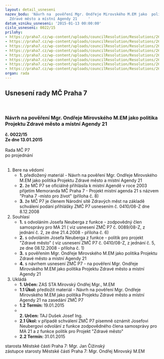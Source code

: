 ```yaml
---
layout: detail_usneseni
nazev_bodu: 'Návrh na  pověření Mgr. Ondřeje Mirovského M.EM jako  politika Projektu
  Zdravé město a místní Agendy 21     '
datum_vzniku_usneseni: '2015-01-13 00:00:00'
cislo_usneseni: 0022/15
prilohy:
- https://praha7.cz/wp-content/uploads/councilResolution/Resolutions/26826/3-15-deklarace_usnesen%c3%ad.doc
- https://praha7.cz/wp-content/uploads/councilResolution/Resolutions/26826/3-15-deklaracemesto_0801.doc
- https://praha7.cz/wp-content/uploads/councilResolution/Resolutions/26826/3-15-%c4%8dlenstv%c3%ad_m%c4%9bsta.doc
- https://praha7.cz/wp-content/uploads/councilResolution/Resolutions/26826/3-15-p%c5%99%c3%adklad__d%c5%afvodov%c3%a9__zpr%c3%a1vy_zmma21.doc
- https://praha7.cz/wp-content/uploads/councilResolution/Resolutions/26826/3-15-zodpov%c4%9bdn%c3%bd__%c4%8dlen__samospr%c3%a1vyma21_rada_2008.doc
- https://praha7.cz/wp-content/uploads/councilResolution/Resolutions/26826/3-15-politik_zm.doc
- https://praha7.cz/wp-content/uploads/councilResolution/Resolutions/26826/3-15-n%c3%a1vrh_politik_zm_zastupitelstvo_obnoven%c3%bd.doc
- https://praha7.cz/wp-content/uploads/councilResolution/Resolutions/26826/3-15-memorandum_2003.doc
organ: rada
---
```

<div id="ucUsn_pList" class="usn">
	<span><h2>Usnesení rady MČ Praha 7 </h2>
<br></span><div class="standBody">
<span><h3>Návrh na  pověření Mgr. Ondřeje Mirovského M.EM jako  politika Projektu Zdravé město a místní Agendy 21     </h3></span><div class="center">
		<strong>č. 0022/15</strong><br>
	</div>
<div class="center">
		<strong>Ze dne 13.01.2015</strong><br><br>
	</div>Rada MČ P7<br> po projednání<br><br><ol>
<li>Bere na vědomí<ul>
<li>
<strong>1.</strong> předložený materiál - Návrh na  pověření Mgr. Ondřeje Mirovského M.EM jako  politika Projektu Zdravé město a místní Agendy 21     </li>
<li>
<strong>2.</strong> že MČ P7  se oficiálně přihlásila k místní Agendě v roce 2003 přijetím Memoranda MČ Praha 7 - Projekt místní agenda 21 s názvem "Praha 7 -místo pro život" (příloha č. 8)</li>
<li>
<strong>3.</strong> že MČ P7  je  členem Národní sítě Zdravých měst  na základě schválení  podání přihlášky ZMČ P7 usnesením č. 0410/08-Z dne 8.12.2008 </li>
</ul>
</li>
<li>Souhlasí<ul>
<li>
<strong>1.</strong> s odvoláním Josefa Neuberga z funkce - zodpovědný člen samosprávy pro MA 21 ( viz usnesení ZMČ P7 č. 0089/08-Z, z jednání č. 2, ze dne 21.4.2008 - příloha č. 6)</li>
<li>
<strong>2.</strong> s odvoláním Josefa Neuberga z funkce - politik pro projekt "Zdravé město" ( viz usnesení ZMČ P7 č. 0410/08-Z, z jednání č. 5, ze dne 08.12.2008 - příloha č. 1)</li>
<li>
<strong>3.</strong> s  pověřením Mgr. Ondřeje Mirovského M.EM jako  politika Projektu Zdravé město a místní Agendy 21 </li>
<li>
<strong>4.</strong> s návrhem usnesení ZMČ  P7 - na  pověření Mgr. Ondřeje Mirovského M.EM jako  politika Projektu Zdravé město a místní Agendy 21        </li>
</ul>
</li>
<li>Ukládá<ul>
<li>
<strong>1. Určen: </strong>ZAS STA Mirovský Ondřej Mgr., M.EM</li>
<li>
<strong>1.1 Úkol: </strong>předložit materiál - Návrh na  pověření Mgr. Ondřeje Mirovského M.EM jako  politika Projektu Zdravé město a místní Agendy 21 na zasedání ZMČ P7</li>
<li>
<strong>1.2 Termín: </strong>19.01.2015</li>
<li>
<strong><br>2. Určen: </strong>TAJ Dušek Josef Ing.</li>
<li>
<strong>2.1 Úkol: </strong>v případě schválení   ZMČ P7 písemně oznámit Josefovi Neubergovi odvolání z funkce  zodpovědného člena samosprávy  pro MA 21 a z funkce politik pro Projekt "Zdravé město"  </li>
<li>
<strong>2.2 Termín: </strong>31.01.2015</li>
</ul>
</li>
</ol>starosta Městské části Praha 7: Mgr. Jan Čižinský<br>zástupce starosty Městské části Praha 7: Mgr. Ondřej Mirovský M.EM 
</div>
</div>